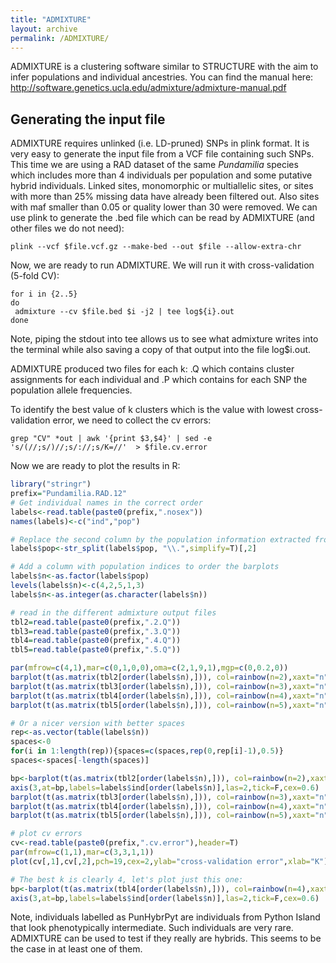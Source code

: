 ```yaml
---
title: "ADMIXTURE"
layout: archive
permalink: /ADMIXTURE/
---
```

ADMIXTURE is a clustering software similar to STRUCTURE with the aim to infer populations and individual ancestries.
You can find the manual here: http://software.genetics.ucla.edu/admixture/admixture-manual.pdf

## Generating the input file
ADMIXTURE requires unlinked (i.e. LD-pruned) SNPs in plink format. It is very easy to generate the input file from a VCF file containing such SNPs. This time we are using a RAD dataset of the same *Pundamilia* species which includes more than 4 individuals per population and some putative hybrid individuals. Linked sites, monomorphic or multiallelic sites, or sites with more than 25% missing data have already been filtered out. Also sites with maf smaller than 0.05 or quality lower than 30 were removed. We can use plink to generate the .bed file which can be read by ADMIXTURE (and other files we do not need):

```shell
plink --vcf $file.vcf.gz --make-bed --out $file --allow-extra-chr
```
Now, we are ready to run ADMIXTURE. We will run it with cross-validation (5-fold CV):
```shell
for i in {2..5}
do
 admixture --cv $file.bed $i -j2 | tee log${i}.out
done
```
Note, piping the stdout into tee allows us to see what admixture writes into the terminal while also saving a copy of that output into the file log$i.out.

ADMIXTURE produced two files for each k: .Q which contains cluster assignments for each individual and .P which contains for each SNP the population allele frequencies.

To identify the best value of k clusters which is the value with lowest cross-validation error, we need to collect the cv errors:
```shell
grep "CV" *out | awk '{print $3,$4}' | sed -e 's/(//;s/)//;s/://;s/K=//'  > $file.cv.error
```
Now we are ready to plot the results in R:
```r
library("stringr")
prefix="Pundamilia.RAD.12"
# Get individual names in the correct order
labels<-read.table(paste0(prefix,".nosex"))
names(labels)<-c("ind","pop")

# Replace the second column by the population information extracted from the individual name
labels$pop<-str_split(labels$pop, "\\.",simplify=T)[,2]

# Add a column with population indices to order the barplots
labels$n<-as.factor(labels$pop)
levels(labels$n)<-c(4,2,5,1,3)
labels$n<-as.integer(as.character(labels$n))

# read in the different admixture output files
tbl2=read.table(paste0(prefix,".2.Q"))
tbl3=read.table(paste0(prefix,".3.Q"))
tbl4=read.table(paste0(prefix,".4.Q"))
tbl5=read.table(paste0(prefix,".5.Q"))

par(mfrow=c(4,1),mar=c(0,1,0,0),oma=c(2,1,9,1),mgp=c(0,0.2,0))
barplot(t(as.matrix(tbl2[order(labels$n),])), col=rainbow(n=2),xaxt="n", border=NA,ylab="K=2",yaxt="n")
barplot(t(as.matrix(tbl3[order(labels$n),])), col=rainbow(n=3),xaxt="n", border=NA,ylab="K=3",yaxt="n")
barplot(t(as.matrix(tbl4[order(labels$n),])), col=rainbow(n=4),xaxt="n",  border=NA,ylab="K=4",yaxt="n")
barplot(t(as.matrix(tbl5[order(labels$n),])), col=rainbow(n=5),xaxt="n", xlab="Individual #", border=NA,ylab="K=5",yaxt="n")

# Or a nicer version with better spaces
rep<-as.vector(table(labels$n))
spaces<-0
for(i in 1:length(rep)){spaces=c(spaces,rep(0,rep[i]-1),0.5)}
spaces<-spaces[-length(spaces)]

bp<-barplot(t(as.matrix(tbl2[order(labels$n),])), col=rainbow(n=2),xaxt="n", border=NA,ylab="K=2",yaxt="n",space=spaces)
axis(3,at=bp,labels=labels$ind[order(labels$n)],las=2,tick=F,cex=0.6)
barplot(t(as.matrix(tbl3[order(labels$n),])), col=rainbow(n=3),xaxt="n", border=NA,ylab="K=3",yaxt="n",space=spaces)
barplot(t(as.matrix(tbl4[order(labels$n),])), col=rainbow(n=4),xaxt="n",  border=NA,ylab="K=4",yaxt="n",space=spaces)
barplot(t(as.matrix(tbl5[order(labels$n),])), col=rainbow(n=5),xaxt="n", xlab="Individual #", border=NA,ylab="K=5",yaxt="n",space=spaces)

# plot cv errors
cv<-read.table(paste0(prefix,".cv.error"),header=T)
par(mfrow=c(1,1),mar=c(3,3,1,1))
plot(cv[,1],cv[,2],pch=19,cex=2,ylab="cross-validation error",xlab="K")

# The best k is clearly 4, let's plot just this one:
bp<-barplot(t(as.matrix(tbl4[order(labels$n),])), col=rainbow(n=4),xaxt="n",  border=NA,ylab="K=4",yaxt="n",space=spaces)
axis(3,at=bp,labels=labels$ind[order(labels$n)],las=2,tick=F,cex=0.6)

```
Note, individuals labelled as PunHybrPyt are individuals from Python Island that look phenotypically intermediate. Such individuals are very rare. ADMIXTURE can be used to test if they really are hybrids. This seems to be the case in at least one of them.
